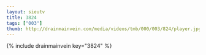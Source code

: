 ```yaml
--- 
layout: sieutv
title: 3824
tags: ["003"]
thumb: http://drainmainvein.com/media/videos/tmb/000/003/824/player.jpg
---
```

{% include drainmainvein key="3824" %} 
